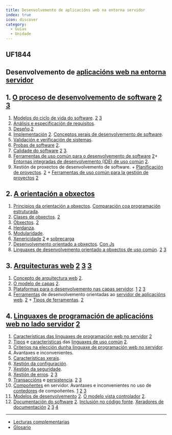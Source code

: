 ```yaml
---
title: Desenvolvemento de aplicacións web na entorna servidor
index: true
icon: discover
category:
  - Guías
  - Unidade
---
```


## UF1844

## Desenvolvemento de [aplicacións web na entorna servidor](https://developer.mozilla.org/es/docs/Learn/Server-side)

## 1. [O proceso de desenvolvemento de software](https://es.wikipedia.org/wiki/Systems_Development_Life_Cycle) [2](https://www.tutorialspoint.com/business_analysis/business_analysis_software_development_life_cycle.htm) [3](https://es.wikipedia.org/wiki/Ciclo_de_vida_del_lanzamiento_de_software)

1. [Modelos do ciclo de vida do software](https://www.tutorialspoint.com/sdlc/sdlc_overview.htm). [2](https://asana.com/es/resources/project-management-methodologies) [3](https://aws.amazon.com/es/what-is/sdlc/)
2. [Análisis e especificación de requisitos](https://www.tutorialspoint.com/business_analysis/business_analysis_tools_techniques.htm).
3. [Deseño](https://es.wikipedia.org/wiki/Dise%C3%B1o_de_software).[2](https://profile.es/blog/desarrollo-aplicaciones-web/)
4. [Implementación](https://www.captio.net/blog/errores-comunes-implementacion-software) [2](https://www.getapp.es/blog/2373/tips-plan-de-implantacion-de-software). [Conceptos xerais de desenvolvemento de software](https://www.ibm.com/es-es/topics/software-development).
5. [Validación e verificación de sistemas](https://geekflare.com/es/verification-vs-validation-software-testing/).
6. [Probas de software](https://es.wikipedia.org/wiki/Pruebas_de_software) [2](https://www.atlassian.com/es/continuous-delivery/software-testing/types-of-software-testing).
7. [Calidade do software](https://saludelectronica.com/calidad-del-software/) [2](https://www.innovaciondigital360.com/software/calidad-del-software-metodologias-y-tecnologias-para-garantizarla/) [3](https://www.hiberus.com/crecemos-contigo/los-estandares-de-calidad-del-software-mas-importantes/).
8. [Ferramentas de uso común para o desenvolvemento de software](https://appmaster.io/es/blog/las-mejores-herramientas-de-desarrollo-de-software-para-2023) [2](https://kinsta.com/es/blog/herramientas-desarrollo-web/)+ [Entornas integradas de desenvolvemento (IDE) de uso común](https://www.diarlu.com/entornos-de-desarrollo-integrado/) [2](https://academy.qacg.com/blog/herramientas-desarrollo-software).
9. Xestión de proxectos de desenvolvemento de software. + [Planificación de proyectos](https://www.edix.com/es/instituto/planificacion-de-proyectos/). [2](https://asana.com/es/resources/best-project-planning-software) + [Ferramentas de uso común para la gestión de proyectos](https://asana.com/es/resources/best-project-management-software) [2](https://gitnux.com/es/catalog/kanban-software)

## 2. [A orientación a obxectos](https://es.wikipedia.org/wiki/Programación_orientada_a_objetos)

1. [Principios da orientación a obxectos](https://desarrolloweb.com/articulos/499.php). [Comparación coa programación estruturada](https://blog.educacionit.com/2018/05/21/programacion-orientada-a-objetos-vs-programacion-estructurada/).
2. [Clases de obxectos](https://universidad-de-los-andes.gitbooks.io/fundamentos-de-programacion/content/Nivel2/6_ClasesYObjetos.html). [2](https://www.fdi.ucm.es/profesor/jpavon/poo/1.1.objetos%20y%20clases.pdf)
3. [Obxectos](https://desarrolloweb.com/articulos/objetos-lenguaje-informatico-introduccion.html). [2](https://portalacademico.cch.unam.mx/cibernetica1/analisis-y-diseno-en-poo/clases-y-objetos)
4. [Herdanza](https://desarrolloweb.com/articulos/herencia-en-programacion-orientada-objetos.html).
5. [Modularidade](https://desarrolloweb.com/articulos/beneficios-poo-resumen.html).
6. [Xenericidade](https://codingornot.com/04-poo-polimorfismo) [2](https://aprenderly.com/doc/2312283/poo_genericidad)  e [sobrecarga](https://desarrolloweb.com/articulos/sobrecarga-constructores-php.html)
7. [Desenvolvemento orientado a obxectos](https://www.w3schools.com/php/php_oop_what_is.asp). [Con Js](https://mauriciogc.medium.com/javascript-poo-programación-basada-en-prototipos-1c174b28aba2)
8. [Linguaxes de desenvolvemento orientado a obxectos de uso común](https://assemblerinstitute.com/blog/programacion-orientada-objetos/). [2](https://www.tecnologia-informatica.com/lenguajes-de-programacion-orientada-a-objetos/) [3](https://en.wikibooks.org/wiki/PHP_Programming)

## 3. [Arquitecturas web](https://learn.microsoft.com/es-es/dotnet/architecture/modern-web-apps-azure/common-web-application-architectures) [2](https://www.nextu.com/blog/arquitectura-web-rc22/) [3](https://pleybast.com/sitio-web/que-es-la-arquitectura-web/) [3](https://rockcontent.com/es/blog/arquitectura-web/)

1. [Concepto de arquitectura web](https://www.redhat.com/es/topics/cloud-native-apps/what-is-an-application-architecture) [2](https://dossetenta.com/arquitectura-web/).
2. [O modelo de capas](https://reactiveprogramming.io/blog/es/estilos-arquitectonicos/capas) [2](https://es.wikipedia.org/wiki/Programación_por_capas).
3. [Plataformas para o desenvolvemento nas capas servidor](https://www.stackscale.com/es/blog/modelos-de-servicio-cloud/). [1](https://developer.mozilla.org/es/docs/Learn/Server-side/First_steps/Introduction) [2](https://www.ibm.com/es-es/topics/infrastructure) [3](https://www.intel.es/content/www/es/es/cloud-computing/cloud-architecture.html)
4. [Ferramentas](https://blog.back4app.com/es/las-20-mejores-herramientas-del-lado-del-servidor-que-le-encantaran/) de desenvolvemento orientadas ao [servidor de aplicacións web](https://blog.hubspot.es/website/que-es-servidor-web).  [2](https://en.wikibooks.org/wiki/PHP_Programming) + [Tipos de ferramentas](https://blog.techliance.com/50-extremely-useful-php-tools/). [2](https://stackify.com/php-tools-developers/)

## 4. [Linguaxes de programación de aplicacións web no lado servidor](https://www.orientsoftware.com/blog/server-side-scripting-languages/) [2](https://axarnet.es/blog/lenguajes-del-lado-del-servidor)

1. [Características das linguaxes de programación web no servidor](https://devxdev.net/programacion-lado-servidor/) [2](https://www.ionos.es/digitalguide/paginas-web/desarrollo-web/lenguajes-de-programacion-web/)
2. [Tipos](https://desarrolloweb.com/articulos/2358.php) e [características](https://www.ionos.es/digitalguide/paginas-web/desarrollo-web/lenguajes-del-lado-servidor-o-del-cliente-diferencias/) das [linguaxes de uso común](https://blog.back4app.com/es/los-10-mejores-lenguajes-de-codificacion-del-lado-del-servidor/) [2](https://blog.hubspot.es/website/que-es-desarrollo-web).
3. [Criterios na elección dunha linguaxe de programación web no servidor](https://www.arsys.es/blog/elegir-lenguaje-programacion-web).
4. Avantaxes e inconvenientes.
5. [Características xerais](https://desarrolloweb.com/articulos/paradigmas-programacion).
6. [Xestión da configuración](https://desarrolloweb.com/manuales/administracion-servidores-linux.html).
7. [Xestión da seguridade](https://desarrolloweb.com/articulos/instalar-certificado-ssl-lets-encrypt.html).
8. [Xestión de erros](http://www.w3big.com/es/php/php-error.html#gsc.tab=0). [2](https://devtia.com/post/codigo-limpio-gestion-de-errores) [3](https://kinsta.com/es/blog/errores-en-javascript/)
9. [Transaccións](https://styde.net/transacciones-de-bases-de-datos-mysql-en-php/) e [persistencia](https://www.juntadeandalucia.es/servicios/madeja/contenido/recurso/818).  [2](https://desarrolloweb.com/articulos/intro-indexeddb-html5.html) [3](https://sites.google.com/site/estrategiasdepersistencia/home)
10. [Compoñentes](https://www.ionos.es/digitalguide/paginas-web/desarrollo-web/web-components/) en servidor. Avantaxes e inconvenientes no uso de [contedores](https://azure.microsoft.com/es-es/resources/cloud-computing-dictionary/what-is-a-container/) de compoñentes. [1](https://developer.mozilla.org/es/docs/Web/Web_Components) [2](https://www.intel.es/content/www/es/es/cloud-computing/containers.html) [3](https://www.atlassian.com/es/microservices/cloud-computing/containers-vs-vms)
11. [Modelos de desenvolvemento](https://cynoteck.com/es/blog-post/top-software-development-models-to-choose-from/) [2](https://www.abatic.es/arquitecturas-de-software-mvc-y-mvvm/). [O modelo vista controlador](https://www.freecodecamp.org/espanol/news/el-modelo-de-arquitectura-view-controller-pattern/) [2](https://desarrolloweb.com/articulos/que-es-mvc.html).
12. [Documentación do software](https://es.wikihow.com/escribir-documentación-de-software) [2](https://coderslink.com/talento/blog/recomendaciones-para-documentar-codigo/). [Inclusión no código fonte](https://codedoc.dev/es/como-documentar). [Xeradores de documentación](https://zonaphp.com/generadores-de-documentacion/) [2](https://historiadelaempresa.com/documentacion-para-el-desarrollo-de-software) [3](https://asana.com/es/resources/software-requirement-document-template) [4](https://es.community.intersystems.com/post/generadores-de-documentación-estática)

---

- [Lecturas complementarias](uf1844.md)
- [Glosario](https://www.edix.com/es/instituto/formacion/significados/)
